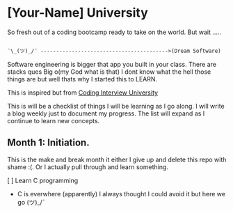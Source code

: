 # [Your-Name] University 

So fresh out of a coding bootcamp ready to take on the world. But wait .....

```txt

¯\_(ツ)_/¯ ----------------------------------------->(Dream Software)

```


Software engineering is bigger that app you built in your class. There are stacks
ques Big o(my God what is that) I dont know what the hell those things are but well thats why I started this to LEARN.


This is inspired but from [Coding Interview University](https://github.com/jwasham/coding-interview-university)

This is will be a checklist of things I will be learning as I go along. I will write a blog weekly
just to document my progress. The list will expand as I continue to learn new concepts.

## Month 1: Initiation.

This is the make and break month it either I give up and delete this repo with shame :(.
Or I actually pull through and learn something.

[ ] Learn C programming

* C is everwhere (apparently) I always thought I could avoid it but here we go (ツ)_/¯
